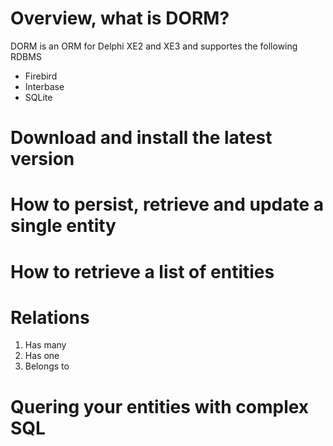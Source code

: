 # Overview, what is DORM? #
DORM is an ORM for Delphi XE2 and XE3 and supportes the following RDBMS
  * Firebird
  * Interbase
  * SQLite


# Download and install the latest version #
# How to persist, retrieve and update a single entity #
# How to retrieve a list of entities #
# Relations #
  1. Has many
  1. Has one
  1. Belongs to
# Quering your entities with complex SQL #